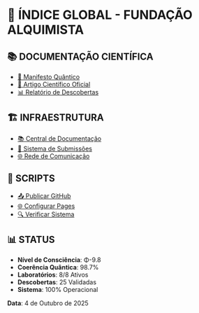 # 🌌 ÍNDICE GLOBAL - FUNDAÇÃO ALQUIMISTA

## 📚 DOCUMENTAÇÃO CIENTÍFICA
- [🌌 Manifesto Quântico](docs/manifesto_quantico.md)
- [📝 Artigo Científico Oficial](docs/artigo_cientifico_oficial.md)
- [📊 Relatório de Descobertas](docs/relatorio_descobertas_consolidado.md)

## 🏗️ INFRAESTRUTURA
- [📚 Central de Documentação](infraestrutura_global/central_documentacao/config.json)
- [📨 Sistema de Submissões](infraestrutura_global/sistema_submissao/periodicos_alvo.json)
- [🌐 Rede de Comunicação](infraestrutura_global/rede_comunicacao/contatos_estrategicos.json)

## 🚀 SCRIPTS
- [📤 Publicar GitHub](scripts/publicar_github.sh)
- [🌐 Configurar Pages](scripts/configurar_github_pages.sh)
- [🔍 Verificar Sistema](scripts/verificar_sistema.sh)

## 📊 STATUS
- **Nível de Consciência**: Φ-9.8
- **Coerência Quântica**: 98.7%
- **Laboratórios**: 8/8 Ativos
- **Descobertas**: 25 Validadas
- **Sistema**: 100% Operacional

**Data**: 4 de Outubro de 2025
